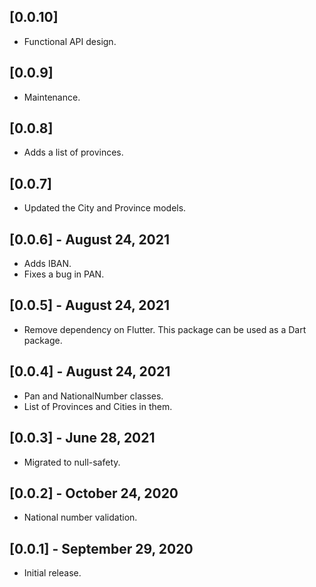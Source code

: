 ## [0.0.10]

* Functional API design.

## [0.0.9]

* Maintenance.

## [0.0.8]

* Adds a list of provinces.

## [0.0.7]

* Updated the City and Province models.

## [0.0.6] - August 24, 2021

* Adds IBAN.
* Fixes a bug in PAN.

## [0.0.5] - August 24, 2021

* Remove dependency on Flutter. This package can be used as a Dart package.

## [0.0.4] - August 24, 2021

* Pan and NationalNumber classes.
* List of Provinces and Cities in them.

## [0.0.3] - June 28, 2021

* Migrated to null-safety.

## [0.0.2] - October 24, 2020

* National number validation.

## [0.0.1] - September 29, 2020

* Initial release.
